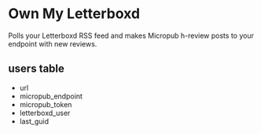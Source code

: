 # Own My Letterboxd

Polls your Letterboxd RSS feed and makes Micropub h-review posts to your endpoint with new reviews.

## users table

- url
- micropub_endpoint
- micropub_token
- letterboxd_user
- last_guid
